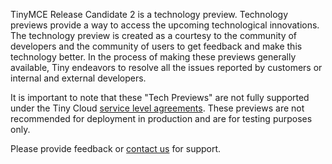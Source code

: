 
TinyMCE Release Candidate 2 is a technology preview. Technology previews provide a way to access the upcoming technological innovations. The technology preview is created as a courtesy to the community of developers and the community of users to get feedback and make this technology better. In the process of making these previews generally available, Tiny endeavors to resolve all the issues reported by customers or internal and external developers.

It is important to note that these "Tech Previews" are not fully supported under the Tiny Cloud [service level agreements]({{site.legalpage}}/tiny-cloud-services-subscription-agreement/). These previews are not recommended for deployment in production and are for testing purposes only.

Please provide feedback or [contact us](https://support.tiny.cloud/hc/en-us/requests/new) for support.

<!-- ### Format Painter

[Documentation]({{site.baseurl}}/plugins/premium/formatpainter)

 ### Permanent Pen 1.0

### Tiny Drive 1.1

### Tiny Mobile -->
